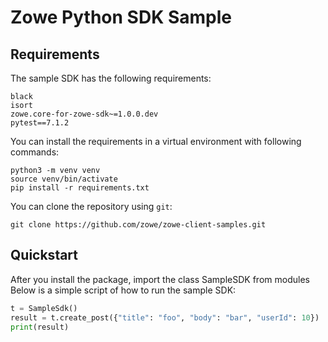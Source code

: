 # Zowe Python SDK Sample

## Requirements

The sample SDK has the following requirements:
```
black
isort
zowe.core-for-zowe-sdk~=1.0.0.dev
pytest==7.1.2
```
You can install the requirements in a virtual environment with following commands:

```shell
python3 -m venv venv
source venv/bin/activate
pip install -r requirements.txt
```

You can clone the repository using `git`:

```
git clone https://github.com/zowe/zowe-client-samples.git
```

## Quickstart

After you install the package, import the class SampleSDK from modules
Below is a simple script of how to run the sample SDK:

```python
t = SampleSdk()
result = t.create_post({"title": "foo", "body": "bar", "userId": 10})
print(result)
```